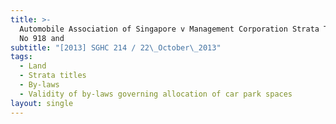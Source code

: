 ```yaml
---
title: >-
  Automobile Association of Singapore v Management Corporation Strata Title Plan
  No 918 and
subtitle: "[2013] SGHC 214 / 22\_October\_2013"
tags:
  - Land
  - Strata titles
  - By-laws
  - Validity of by-laws governing allocation of car park spaces
layout: single
---
```


